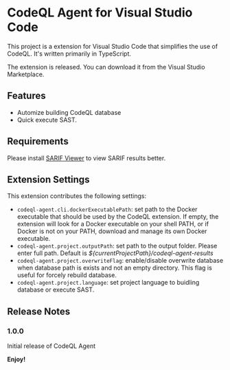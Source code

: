 # CodeQL Agent for Visual Studio Code

This project is a extension for Visual Studio Code that simplifies the use of CodeQL. It's written primarily in TypeScript.

The extension is released. You can download it from the Visual Studio Marketplace.

## Features

- Automize building CodeQL database
- Quick execute SAST.

## Requirements

Please install [SARIF Viewer](https://github.com/microsoft/sarif-vscode-extension) to view SARIF results better.

## Extension Settings

This extension contributes the following settings:

* `codeql-agent.cli.dockerExecutablePath`: set path to the Docker executable that should be used by the CodeQL extension. If empty, the extension will look for a Docker executable on your shell PATH, or if Docker is not on your PATH, download and manage its own Docker executable.
* `codeql-agent.project.outputPath`: set path to the output folder. Please enter full path. Default is *${currentProjectPath}/codeql-agent-results*
* `codeql-agent.project.overwriteFlag`: enable/disable overwrite database when database path is exists and not an empty directory. This flag is useful for forcely rebuild database.
* `codeql-agent.project.language`: set project language to buidling database or execute SAST.

## Release Notes

### 1.0.0

Initial release of CodeQL Agent

**Enjoy!**
